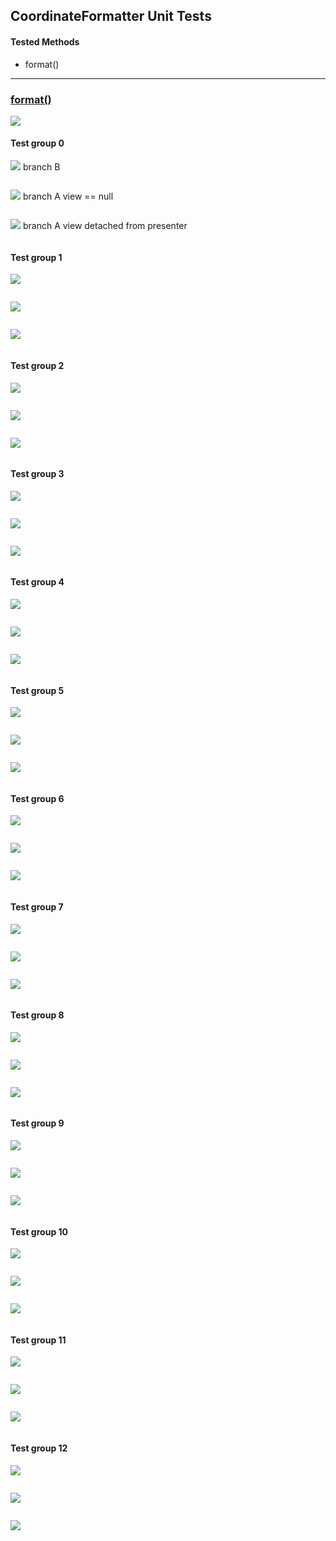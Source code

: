 ## CoordinateFormatter Unit Tests

#### Tested Methods

-  format()

---

### <u>format()</u>

![](unit/splash_presenter_start.png)

#### Test group 0	

![](unit/b.png)  branch B

```

```

![](unit/a.png)	branch A 	view == null

```

```

![](unit/a.png)	branch A	view detached from presenter

```

```

#### Test group 1

 ![](unit/c.png)

```

```

![](unit/a.png) 

```

```

![](unit/a.png) 

```

```

#### Test group 2

![](unit/d.png) 

```

```

![](unit/a.png) 

```

```

![](unit/a.png)  

```

```

#### Test group 3

![](unit/e.png) 
```

```
![](unit/a.png) 
```

```
![](unit/a.png) 
```

```

#### Test group 4

![](unit/e.png) 
```

```
![](unit/a.png) 
```

```
![](unit/a.png) 
```

```

#### Test group 5

![](unit/e.png) 
```

```
![](unit/a.png) 
```

```
![](unit/a.png) 
```

```

#### Test group 6

![](unit/e.png) 
```

```
![](unit/a.png) 
```

```
![](unit/a.png) 
```

```

#### Test group 7

![](unit/e.png) 
```

```
![](unit/a.png) 
```

```
![](unit/a.png) 
```

```

#### Test group 8

![](unit/e.png) 
```

```
![](unit/a.png) 
```

```
![](unit/a.png) 
```

```

#### Test group 9

![](unit/e.png) 
```

```
![](unit/a.png) 
```

```
![](unit/a.png) 
```

```

#### Test group 10

![](unit/e.png) 
```

```
![](unit/a.png) 
```

```
![](unit/a.png) 
```

```

#### Test group 11

![](unit/e.png) 
```

```
![](unit/a.png) 
```

```
![](unit/a.png) 
```

```

#### Test group 12

![](unit/e.png) 
```

```
![](unit/a.png) 
```

```
![](unit/a.png) 
```

```


